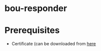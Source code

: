 # bou-responder

# Prerequisites
- Certificate (can be downloaded from [here](https://beebotte.com/docs/mqtt)
